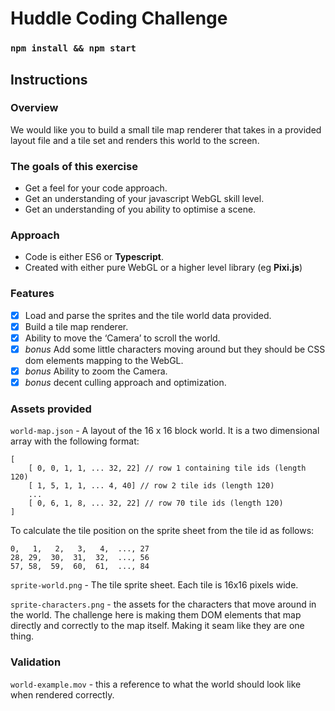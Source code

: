 # Huddle Coding Challenge

### `npm install && npm start`

## Instructions

### Overview

We would like you to build a small tile map renderer that takes in a provided layout file and a tile set and renders this world to the screen.

### The goals of this exercise

-   Get a feel for your code approach.
-   Get an understanding of your javascript WebGL skill level.
-   Get an understanding of you ability to optimise a scene.

### Approach

-   Code is either ES6 or **Typescript**.
-   Created with either pure WebGL or a higher level library (eg **Pixi.js**)

### Features

-   [x] Load and parse the sprites and the tile world data provided.
-   [x] Build a tile map renderer.
-   [x] Ability to move the ‘Camera’ to scroll the world.
-   [x] _bonus_ Add some little characters moving around but they should be CSS dom elements mapping to the WebGL.
-   [x] _bonus_ Ability to zoom the Camera.
-   [x] _bonus_ decent culling approach and optimization.

### Assets provided

`world-map.json` - A layout of the 16 x 16 block world. It is a two dimensional array with the following format:

```
[
	[ 0, 0, 1, 1, ... 32, 22] // row 1 containing tile ids (length 120)
	[ 1, 5, 1, 1, ... 4, 40] // row 2 tile ids (length 120)
	...
	[ 0, 6, 1, 8, ... 32, 22] // row 70 tile ids (length 120)
]
```

To calculate the tile position on the sprite sheet from the tile id as follows:

```
0,   1,   2,   3,   4,  ..., 27
28, 29,  30,  31,  32,  ..., 56
57, 58,  59,  60,  61,  ..., 84
```

`sprite-world.png` - The tile sprite sheet. Each tile is 16x16 pixels wide.

`sprite-characters.png` - the assets for the characters that move around in the world. The challenge here is making them DOM elements that map directly and correctly to the map itself. Making it seam like they are one thing.

### Validation

`world-example.mov` - this a reference to what the world should look like when rendered correctly.
